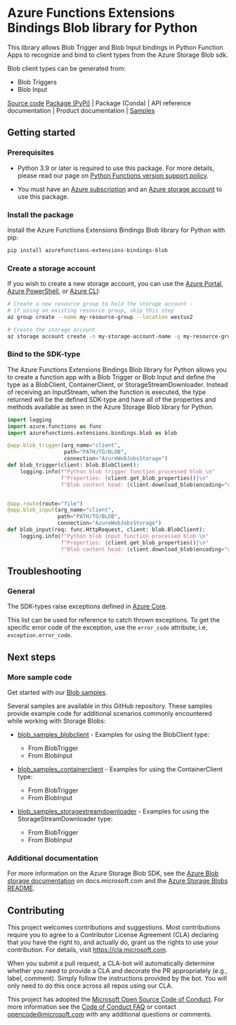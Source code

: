 # Azure Functions Extensions Bindings Blob library for Python
This library allows Blob Trigger and Blob Input bindings in Python Function Apps to recognize and bind to client types from the
Azure Storage Blob sdk.

Blob client types can be generated from:

* Blob Triggers
* Blob Input

[Source code](https://github.com/Azure/azure-functions-python-extensions/tree/main/azurefunctions-extensions-bindings-blob)
[Package (PyPi)](https://pypi.org/project/azurefunctions-extensions-bindings-blob/)
| Package (Conda)
| API reference documentation
| Product documentation
| [Samples](hhttps://github.com/Azure/azure-functions-python-extensions/tree/main/azurefunctions-extensions-bindings-blob/samples)


## Getting started

### Prerequisites
* Python 3.9 or later is required to use this package. For more details, please read our page on [Python Functions version support policy](https://learn.microsoft.com/en-us/azure/azure-functions/functions-versions?tabs=isolated-process%2Cv4&pivots=programming-language-python#languages).

* You must have an [Azure subscription](https://azure.microsoft.com/free/) and an
[Azure storage account](https://docs.microsoft.com/azure/storage/common/storage-account-overview) to use this package.

### Install the package
Install the Azure Functions Extensions Bindings Blob library for Python with pip:

```bash
pip install azurefunctions-extensions-bindings-blob
```

### Create a storage account
If you wish to create a new storage account, you can use the
[Azure Portal](https://docs.microsoft.com/azure/storage/common/storage-quickstart-create-account?tabs=azure-portal),
[Azure PowerShell](https://docs.microsoft.com/azure/storage/common/storage-quickstart-create-account?tabs=azure-powershell),
or [Azure CLI](https://docs.microsoft.com/azure/storage/common/storage-quickstart-create-account?tabs=azure-cli):

```bash
# Create a new resource group to hold the storage account -
# if using an existing resource group, skip this step
az group create --name my-resource-group --location westus2

# Create the storage account
az storage account create -n my-storage-account-name -g my-resource-group
```

### Bind to the SDK-type
The Azure Functions Extensions Bindings Blob library for Python allows you to create a function app with a Blob Trigger or
Blob Input and define the type as a BlobClient, ContainerClient, or StorageStreamDownloader. Instead of receiving
an InputStream, when the function is executed, the type returned will be the defined SDK-type and have all of the
properties and methods available as seen in the Azure Storage Blob library for Python.


```python
import logging
import azure.functions as func
import azurefunctions.extensions.bindings.blob as blob

@app.blob_trigger(arg_name="client",
                  path="PATH/TO/BLOB",
                  connection="AzureWebJobsStorage")
def blob_trigger(client: blob.BlobClient):
    logging.info(f"Python blob trigger function processed blob \n"
                 f"Properties: {client.get_blob_properties()}\n"
                 f"Blob content head: {client.download_blob(encoding="utf-8").read(size=1)}")


@app.route(route="file")
@app.blob_input(arg_name="client",
                path="PATH/TO/BLOB",
                connection="AzureWebJobsStorage")
def blob_input(req: func.HttpRequest, client: blob.BlobClient):
    logging.info(f"Python blob input function processed blob \n"
                 f"Properties: {client.get_blob_properties()}\n"
                 f"Blob content head: {client.download_blob(encoding="utf-8").read(size=1)}")
```

## Troubleshooting
### General
The SDK-types raise exceptions defined in [Azure Core](https://github.com/Azure/azure-sdk-for-python/blob/main/sdk/core/azure-core/README.md).

This list can be used for reference to catch thrown exceptions. To get the specific error code of the exception, use the `error_code` attribute, i.e, `exception.error_code`.

## Next steps

### More sample code

Get started with our [Blob samples](hhttps://github.com/Azure/azure-functions-python-extensions/tree/main/azurefunctions-extensions-bindings-blob/samples).

Several samples are available in this GitHub repository. These samples provide example code for additional scenarios commonly encountered while working with Storage Blobs:

* [blob_samples_blobclient](https://github.com/Azure/azure-functions-python-extensions/tree/main/azurefunctions-extensions-bindings-blob/samples/blob_samples_blobclient)  - Examples for using the BlobClient type:
    * From BlobTrigger
    * From BlobInput

* [blob_samples_containerclient](https://github.com/Azure/azure-functions-python-extensions/tree/main/azurefunctions-extensions-bindings-blob/samples/blob_samples_containerclient) - Examples for using the ContainerClient type:
    * From BlobTrigger
    * From BlobInput

* [blob_samples_storagestreamdownloader](https://github.com/Azure/azure-functions-python-extensions/tree/main/azurefunctions-extensions-bindings-blob/samples/blob_samples_storagestreamdownloader) - Examples for using the StorageStreamDownloader type:
    * From BlobTrigger
    * From BlobInput

### Additional documentation
For more information on the Azure Storage Blob SDK, see the [Azure Blob storage documentation](https://docs.microsoft.com/azure/storage/blobs/) on docs.microsoft.com
and the [Azure Storage Blobs README](https://github.com/Azure/azure-sdk-for-python/tree/main/sdk/storage/azure-storage-blob).

## Contributing
This project welcomes contributions and suggestions.  Most contributions require you to agree to a Contributor License Agreement (CLA) declaring that you have the right to, and actually do, grant us the rights to use your contribution. For details, visit https://cla.microsoft.com.

When you submit a pull request, a CLA-bot will automatically determine whether you need to provide a CLA and decorate the PR appropriately (e.g., label, comment). Simply follow the instructions provided by the bot. You will only need to do this once across all repos using our CLA.

This project has adopted the [Microsoft Open Source Code of Conduct](https://opensource.microsoft.com/codeofconduct/). For more information see the [Code of Conduct FAQ](https://opensource.microsoft.com/codeofconduct/faq/) or contact [opencode@microsoft.com](mailto:opencode@microsoft.com) with any additional questions or comments.
